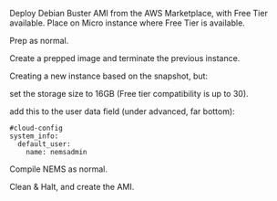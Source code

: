 Deploy Debian Buster AMI from the AWS Marketplace, with Free Tier available. Place on Micro instance where Free Tier is available.

Prep as normal.

Create a prepped image and terminate the previous instance.

Creating a new instance based on the snapshot, but:

set the storage size to 16GB (Free tier compatibility is up to 30).

add this to the user data field (under advanced, far bottom):

```
#cloud-config
system_info:
  default_user:
    name: nemsadmin
```

Compile NEMS as normal.

Clean & Halt, and create the AMI.
